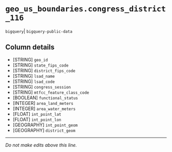 # `geo_us_boundaries.congress_district_116`
`bigquery`| `bigquery-public-data`

## Column details
* [STRING]    `geo_id`
* [STRING]    `state_fips_code`
* [STRING]    `district_fips_code`
* [STRING]    `lsad_name`
* [STRING]    `lsad_code`
* [STRING]    `congress_session`
* [STRING]    `mtfcc_feature_class_code`
* [BOOLEAN]   `functional_status`
* [INTEGER]   `area_land_meters`
* [INTEGER]   `area_water_meters`
* [FLOAT]     `int_point_lat`
* [FLOAT]     `int_point_lon`
* [GEOGRAPHY] `int_point_geom`
* [GEOGRAPHY] `district_geom`

-------------------------------------------------------------------------------
*Do not make edits above this line.*
